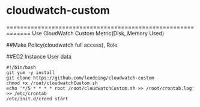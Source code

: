 # cloudwatch-custom
=============================================================
Use CloudWatch Custom Metric(Disk, Memory Used)

##Make Policy(cloudwatch full access), Role

##EC2 Instance User data
```
#!/bin/bash
git yum -y install
git clone https://github.com/leedoing/cloudwatch-custom
chmod +x /root/cloudwatchCustom.sh
echo '*/5 * * * * root /root/cloudwatchCustom.sh >> /root/crontab.log' >> /etc/crontab
/etc/init.d/crond start
```
